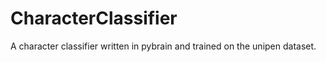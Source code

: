 CharacterClassifier
===================

A character classifier written in pybrain and trained on the unipen dataset.
